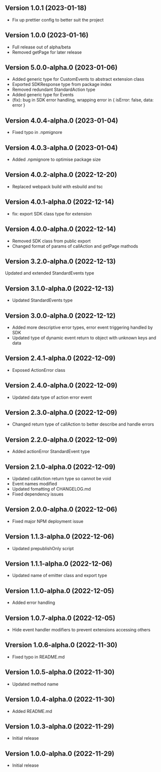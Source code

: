 ## Version 1.0.1 (2023-01-18)

-   Fix up prettier config to better suit the project

## Version 1.0.0 (2023-01-16)

-   Full release out of alpha/beta
-   Removed getPage for later release

## Version 5.0.0-alpha.0 (2023-01-06)

-   Added generic type for CustomEvents to abstract extension class
-   Exported SDKResponse type from package index
-   Removed redundant StandardAction type
-   Added generic type for Events
-   (fix): bug in SDK error handling, wrapping error in { isError: false, data: error }

## Version 4.0.4-alpha.0 (2023-01-04)

-   Fixed typo in .npmignore

## Version 4.0.3-alpha.0 (2023-01-04)

-   Added .npmignore to optimise package size

## Version 4.0.2-alpha.0 (2022-12-20)

-   Replaced webpack build with esbuild and tsc

## Version 4.0.1-alpha.0 (2022-12-14)

-   fix: export SDK class type for extension

## Version 4.0.0-alpha.0 (2022-12-14)

-   Removed SDK class from public export
-   Changed format of params of callAction and getPage mathods

## Version 3.2.0-alpha.0 (2022-12-13)

Updated and extended StandardEvents type

## Version 3.1.0-alpha.0 (2022-12-13)

-   Updated StandardEvents type

## Version 3.0.0-alpha.0 (2022-12-12)

-   Added more descriptive error types, error event triggering handled by SDK
-   Updated type of dynamic event return to object with unknown keys and data

## Version 2.4.1-alpha.0 (2022-12-09)

-   Exposed ActionError class

## Version 2.4.0-alpha.0 (2022-12-09)

-   Updated data type of action error event

## Version 2.3.0-alpha.0 (2022-12-09)

-   Changed return type of callAction to better describe and handle errors

## Version 2.2.0-alpha.0 (2022-12-09)

-   Added actionError StandardEvent type

## Version 2.1.0-alpha.0 (2022-12-09)

-   Updated callAction return type so cannot be void
-   Event names modified
-   Updated fomatting of CHANGELOG.md
-   Fixed dependency issues

## Version 2.0.0-alpha.0 (2022-12-06)

-   Fixed major NPM deployment issue

## Version 1.1.3-alpha.0 (2022-12-06)

-   Updated prepublishOnly script

## Version 1.1.1-alpha.0 (2022-12-06)

-   Updated name of emitter class and export type

## Version 1.1.0-alpha.0 (2022-12-05)

-   Added error handling

## Version 1.0.7-alpha.0 (2022-12-05)

-   Hide event handler modifiers to prevent extensions accessing others

## Vrersion 1.0.6-alpha.0 (2022-11-30)

-   Fixed typo in README.md

## Version 1.0.5-alpha.0 (2022-11-30)

-   Updated method name

## Version 1.0.4-alpha.0 (2022-11-30)

-   Added README.md

## Version 1.0.3-alpha.0 (2022-11-29)

-   Initial release

## Version 1.0.0-alpha.0 (2022-11-29)

-   Initial release
